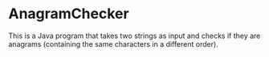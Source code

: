 # AnagramChecker
This is a Java program that takes two strings as input and checks if they are anagrams (containing the same characters in a different order).
